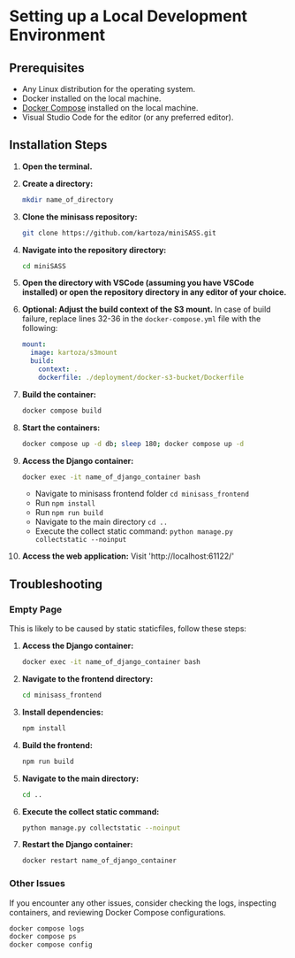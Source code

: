 # Setting up a Local Development Environment

## Prerequisites

- Any Linux distribution for the operating system.
- Docker installed on the local machine.
- [Docker Compose](https://www.digitalocean.com/community/tutorials/how-to-install-and-use-docker-compose-on-ubuntu-20-04) installed on the local machine.
- Visual Studio Code for the editor (or any preferred editor).

## Installation Steps

1. **Open the terminal.**

2. **Create a directory:**
    ```bash
    mkdir name_of_directory
    ```

3. **Clone the minisass repository:**
    ```bash
    git clone https://github.com/kartoza/miniSASS.git
    ```

4. **Navigate into the repository directory:**
    ```bash
    cd miniSASS
    ```

5. **Open the directory with VSCode (assuming you have VSCode installed) or open the repository directory in any editor of your choice.**

6. **Optional: Adjust the build context of the S3 mount.**
    In case of build failure, replace lines 32-36 in the `docker-compose.yml` file with the following:
    ```yaml
    mount:
      image: kartoza/s3mount
      build:
        context: .
        dockerfile: ./deployment/docker-s3-bucket/Dockerfile
    ```

7. **Build the container:**
    ```bash
    docker compose build
    ```

8. **Start the containers:**
    ```bash
    docker compose up -d db; sleep 180; docker compose up -d
    ```

9. **Access the Django container:**
    ```bash
    docker exec -it name_of_django_container bash
    ```
    - Navigate to minisass frontend folder `cd minisass_frontend`
    - Run `npm install`
    - Run `npm run build`
    - Navigate to the main directory `cd ..`
    - Execute the collect static command: `python manage.py collectstatic --noinput`

10. **Access the web application:**
    Visit 'http://localhost:61122/'

## Troubleshooting

### Empty Page

This is likely to be caused by static staticfiles, follow these steps:

1. **Access the Django container:**
    ```bash
    docker exec -it name_of_django_container bash
    ```
2. **Navigate to the frontend directory:**
    ```bash
    cd minisass_frontend
    ```
3. **Install dependencies:**
    ```bash
    npm install
    ```
4. **Build the frontend:**
    ```bash
    npm run build
    ```
5. **Navigate to the main directory:**
    ```bash
    cd ..
    ```
6. **Execute the collect static command:**
    ```bash
    python manage.py collectstatic --noinput
    ```
7. **Restart the Django container:**
    ```bash
    docker restart name_of_django_container
    ```

### Other Issues

If you encounter any other issues, consider checking the logs, inspecting containers, and reviewing Docker Compose configurations.
```bash
docker compose logs
docker compose ps
docker compose config

